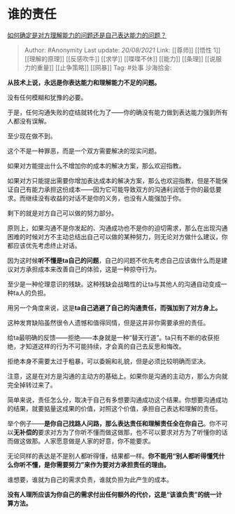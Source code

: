 # 谁的责任
[如何确定是对方理解能力的问题还是自己表达能力的问题？](https://www.zhihu.com/question/20248729/answer/2067118565)

> Author: #Anonymity
> Last update: *20/08/2021*
> Link: [[尊师]] [[悟性 1]] [[理解的原理]] [[反感吹牛]] [[求学]] [[喋喋不休]] [[能力]] [[条理]]  [[说服力的重量]] [[止争策略]] [[网暴]] 
> Tag: #处事
> 沙海拾金:

**从技术上说，永远是你表达能力和理解能力不足的问题。**

没有任何模糊和犹豫的必要。

于是，任何沟通失败的症结就转化为了——你的确没有能力做到表达能力强到所有人都没有误解。

至少现在做不到。

这个不是一种罪恶，而是一个双方需要解决的现实问题。

如果对方能提出什么不增加你的成本的解决方案，那么欢迎指教。

如果对方只能提出需要你增加表达成本的解决方案，那么也欢迎指教，但是不能保证自己有能力承担这份成本——因为它可能导致双方的沟通利润低于你的最低要求。而继续没有收益的对话不是你的义务，也没有人能强加于你。

剩下的就是对方自己可以做的努力部分。

原则上，如果沟通不是你发起的、沟通成功也不是你的迫切需求，那么在出现沟通困难的时候对方不主动总结出自己可以做的某种努力，则无论对方做什么建议，你都应该优先考虑终止对话。

因为这时候**听不懂是ta自己的问题**，自己的问题不优先考虑自己应该做什么而是建议对方承担成本来改善自己的体验，这是一种掠夺行为。

至少是一种伦理意识的残缺。这种残缺会战略性的让ta与其他人的沟通自动变成一种ta人的负担。

用另一个角度来说，这是**ta自己逃避了自己的沟通责任，而强加到了对方身上。**

这种发育缺陷虽然很令人遗憾和值得同情，但是这并非你需要承担的责任。

给ta最明确的反馈——拒绝——本身就是一种“替天行道”。ta只有不断的收获拒绝，才知道这样的行为不可能持续，才会真的自己去反思和悔改。

拒绝本身不需要太过于粗暴，可以委婉和礼貌，但是必须比较明确而坚决。

注意，这是在对方是沟通的主动方的基础上。如果你是沟通的主动方，那么方向就完全掉转过来了。

简单来说，责任怎么分，取决于自己有多想要沟通成功这个结果。你想要沟通成功的结果，就要掂量这成果的价值，对照这个价值，承担自己表达和理解的责任。

举个例子——**是你自己找路人问路，那么表达责任和理解责任全在你自己**。你不可以**无补偿的**要求对方为了你听不懂而做这做那，也不可以要求对方为了听懂你的话而做这做那。人家愿意做是人家的好意，你不能要求。

无论同样的表达是不是别人都听得懂，结果都一样。**你不能用“别人都听得懂凭什么你听不懂，是你需要努力”来作为要对方承担责任的理由。**

谁想要，谁就为自己的需求负责，谁就负担为此产生的成本。

**没有人理所应该为你自己的需求付出任何额外的代价，这是“该谁负责”的统一计算方法。**
